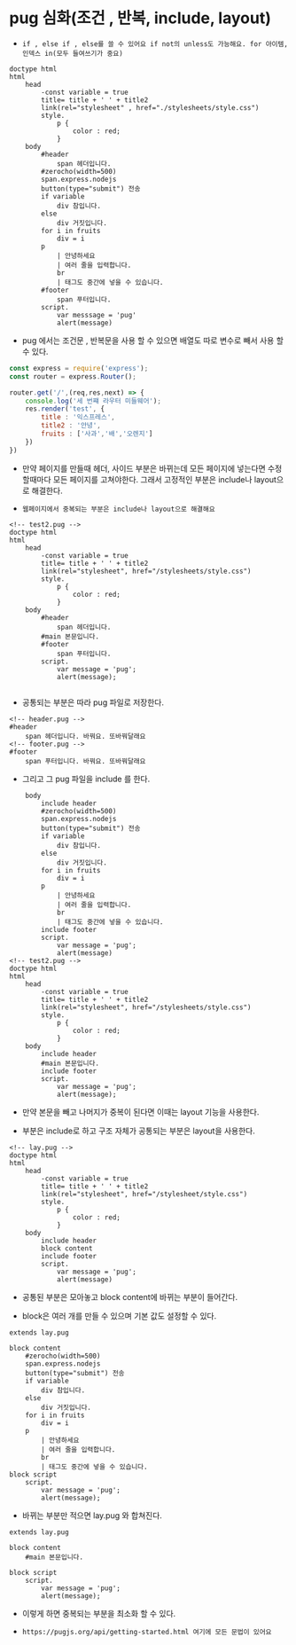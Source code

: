 # pug 심화(조건 , 반복, include, layout)

- `if , else if , else를 쓸 수 있어요 if not의 unless도 가능해요. for 아이템, 인덱스 in(모두 들여쓰기가 중요)`

```pug
doctype html
html
    head
        -const variable = true
        title= title + ' ' + title2
        link(rel="stylesheet" , href="./stylesheets/style.css")
        style.
            p {
                color : red;
            }
    body
        #header
            span 헤더입니다.
        #zerocho(width=500)
        span.express.nodejs
        button(type="submit") 전송
        if variable
            div 참입니다.
        else 
            div 거짓입니다.
        for i in fruits
            div = i
        p
            | 안녕하세요
            | 여러 줄을 입력합니다.
            br
            | 태그도 중간에 넣을 수 있습니다.
        #footer
            span 푸터입니다.
        script.
            var messsage = 'pug'
            alert(message)
```

- pug 에서는 조건문 , 반복문을 사용 할 수 있으면 배열도 따로 변수로 빼서 사용 할 수 있다.

```js
const express = require('express');
const router = express.Router();

router.get('/',(req,res,next) => {
    console.log('세 번쨰 라우터 미들웨어');
    res.render('test', {
        title : '익스프레스',
        title2 : '안녕',
        fruits : ['사과','배','오렌지']
    })
})
```

- 만약 페이지를 만들때 헤더, 사이드 부분은 바뀌는데 모든 페이지에 넣는다면 수정할때마다 모든 페이지를 고쳐야한다. 그래서 고정적인 부분은 include나 layout으로 해결한다.

- `웹페이지에서 중복되는 부분은 include나 layout으로 해결해요`

```pug
<!-- test2.pug -->
doctype html
html
    head
        -const variable = true
        title= title + ' ' + title2
        link(rel="stylesheet", href="/stylesheets/style.css")
        style.
            p {
                color : red;
            }
    body
        #header
            span 헤더입니다.
        #main 본문입니다.
        #footer
            span 푸터입니다.
        script.
            var message = 'pug';
            alert(message);


```

- 공통되는 부분은 따라 pug 파일로 저장한다.

```pug
<!-- header.pug -->
#header
    span 헤더입니다. 바꿔요. 또바꿔달래요
<!-- footer.pug -->
#footer
    span 푸터입니다. 바꿔요. 또바꿔달래요
```

- 그리고 그 pug 파일을 include 를 한다.

```pug
    body
        include header
        #zerocho(width=500)
        span.express.nodejs
        button(type="submit") 전송
        if variable
            div 참입니다.
        else 
            div 거짓입니다.
        for i in fruits
            div = i
        p
            | 안녕하세요
            | 여러 줄을 입력합니다.
            br
            | 태그도 중간에 넣을 수 있습니다.
        include footer
        script.
            var message = 'pug';
            alert(message)
<!-- test2.pug -->
doctype html
html
    head 
        -const variable = true
        title= title + ' ' + title2
        link(rel="stylesheet", href="/stylesheets/style.css")
        style.
            p {
                color : red;
            }
    body
        include header
        #main 본문입니다.
        include footer
        script.
            var message = 'pug';
            alert(message);
```

- 만약 본문을 빼고 나머지가 중복이 된다면 이때는 layout 기능을 사용한다.

- 부분은 include로 하고 구조 자체가 공통되는 부분은 layout을 사용한다.

```pug
<!-- lay.pug -->
doctype html
html
    head
        -const variable = true
        title= title + ' ' + title2
        link(rel="stylesheet", href="/stylesheet/style.css")
        style.
            p {
                color : red;
            }
    body
        include header
        block content
        include footer
        script.
            var message = 'pug';
            alert(message)
```

- 공통된 부분은 모아놓고 block content에 바뀌는 부분이 들어간다.

- block은 여러 개를 만들 수 있으며 기본 값도 설정할 수 있다.

```pug
extends lay.pug

block content
    #zerocho(width=500)
    span.express.nodejs
    button(type="submit") 전송
    if variable
        div 참입니다.
    else 
        div 거짓입니다.
    for i in fruits
        div = i
    p
        | 안녕하세요
        | 여러 줄을 입력합니다.
        br
        | 태그도 중간에 넣을 수 있습니다.
block script
    script.
        var message = 'pug';
        alert(message);
```

- 바뀌는 부분만 적으면 lay.pug 와 합쳐진다.

```pug
extends lay.pug

block content
    #main 본문입니다.

block script
    script.
        var message = 'pug';
        alert(message);
```

- 이렇게 하면 중복되는 부분을 최소화 할 수 있다.

- `https://pugjs.org/api/getting-started.html 여기에 모든 문법이 있어요`

